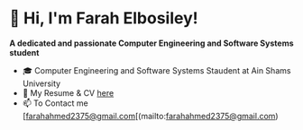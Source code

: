 # 👋 Hi, I'm Farah Elbosiley!

**A dedicated and passionate Computer Engineering and Software Systems student**
 
- 🎓 Computer Engineering and Software Systems Staudent at Ain Shams University
- 📄 My Resume & CV [here](https://drive.google.com/drive/folders/15DNw4YXZNTyW3OY3C8_xZEFrEJ1EtYxW?usp=drive_link)
- 📫 To Contact me [farahahmed2375@gmail.com[(mailto:farahahmed2375@gmail.com)
